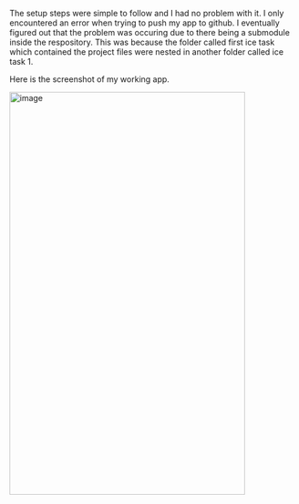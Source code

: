 The setup steps were simple to follow and I had no problem with it. I only encountered an error when trying to push my app to github. I eventually figured out that the problem was occuring due to there being a submodule inside the respository. 
This was because the folder called first ice task which contained the project files were nested in another folder called ice task 1.

Here is the screenshot of my working app.

<img width="413" height="707" alt="image" src="https://github.com/user-attachments/assets/32c89b2e-baf1-46c0-b30a-5d0c87410e15" />

